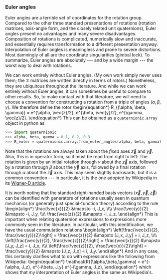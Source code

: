 ### Euler angles

Euler angles are a terrible set of coordinates for the rotation group.
Compared to the other three standard presentations of rotations (rotation
matrices, axis-angle form, and the closely related unit quaternions), Euler
angles present no advantages and many severe disadvantages.  Composition of
rotations is complicated, numerically slow and inaccurate, and essentially
requires transformation to a different presentation anyway.  Interpolation of
Euler angles is meaningless and prone to severe distortions.  Most damningly of
all are the coordinate singularities (gimbal lock).  To summarize, Euler angles
are absolutely --- and by a wide margin --- the worst way to deal with
rotations.

We can work entirely without Euler angles.  (My own work simply never uses
them; the $\mathfrak{D}$ matrices are written directly in terms of rotors.)
Nonetheless, they are ubiquitous throughout the literature.  And while we can
work entirely without Euler angles, it can sometimes be useful to compare to
other results.  So, to make contact with that literature, we will need to
choose a convention for constructing a rotation from a triple of angles
$(\alpha, \beta, \gamma)$.  We therefore define the rotor
\begin{equation*}
  R_{(\alpha, \beta, \gamma)} = e^{\alpha\, \vec{z}/2}\, e^{\beta\,
  \vec{y}/2}\, e^{\gamma\, \vec{z}/2}.
\end{equation*}
This can be obtained as a `quaternionic.array` object in python as

```python
>>> import quaternionic
>>> alpha, beta, gamma = 0.1, 0.2, 0.3
>>> R_euler = quaternionic.array.from_euler_angles(alpha, beta, gamma)
```

Note that the rotations are always taken about the *fixed* axes $\vec{z}$ and
$\vec{y}$.  Also, this is in operator form, so it must be read from right to
left: The rotation is given by an initial rotation through $\gamma$ about the
$\vec{z}$ axis, followed by a rotation through $\beta$ about the $\vec{y}$
axis, followed by a final rotation through $\alpha$ about the $\vec{z}$ axis.
This may seem slightly backwards, but it is a common convention --- in
particular, it is the one adopted by Wikipedia in its
[Wigner-D article](https://en.wikipedia.org/wiki/Wigner_D-matrix#Definition_of_the_Wigner_D-matrix).

It is worth noting that the standard right-handed basis vectors $(\vec{x},
\vec{y}, \vec{z})$ can be identified with generators of rotations usually
seen in quantum mechanics (or generally just special-function theory) according
to the rule
\begin{align*}
  \frac{\vec{x}}{2} &\mapsto -i\, J_x, \\\\\\\\
  \frac{\vec{y}}{2} &\mapsto -i\, J_y, \\\\\\\\
  \frac{\vec{z}}{2} &\mapsto -i\, J_z.
\end{align*}
This is important when relating quaternion expressions to expressions more
commonly seen in the literature.  In particular, with this identification, we
have the usual commutation relations
\begin{align*}
  \left[\frac{\vec{x}}{2}, \frac{\vec{y}}{2}\right] = \frac{\vec{z}}{2} &\mapsto [J_x, J_y] = i\, J_z, \\\\\\\\
  \left[\frac{\vec{y}}{2}, \frac{\vec{z}}{2}\right] = \frac{\vec{x}}{2} &\mapsto [J_y, J_z] = i\, J_x, \\\\\\\\
  \left[\frac{\vec{z}}{2}, \frac{\vec{x}}{2}\right] = \frac{\vec{y}}{2} &\mapsto [J_z, J_x] = i\, J_y.
\end{align*}
And in any case, this certainly clarifies what to do with expressions like the
following from Wikipedia:
\begin{equation*}
  \mathcal{R}(\alpha,\beta,\gamma) = e^{-i\alpha\, J_z}\,
  e^{-i\beta\, J_y} e^{-i\gamma\, J_z},
\end{equation*}
which shows that my interpretation of Euler angles is the same as Wikipedia's.
